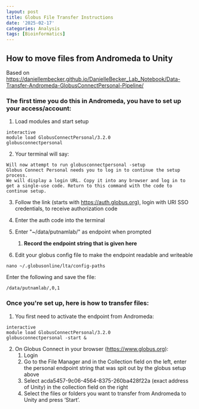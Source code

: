 ```yaml
---
layout: post
title: Globus File Transfer Instructions
date: '2025-02-17'
categories: Analysis
tags: [Bioinformatics]
---
```


## How to move files from Andromeda to Unity

Based on https://daniellembecker.github.io/DanielleBecker_Lab_Notebook/Data-Transfer-Andromeda-GlobusConnectPersonal-Pipeline/

### The first time you do this in Andromeda, you have to set up your access/account:

1. Load modules and start setup

```{bash, eval=FALSE}
interactive
module load GlobusConnectPersonal/3.2.0
globusconnectpersonal
```

2. Your terminal will say:

```
Will now attempt to run globusconnectpersonal -setup
Globus Connect Personal needs you to log in to continue the setup process.
We will display a login URL. Copy it into any browser and log in to get a single-use code. Return to this command with the code to continue setup.
```

3. Follow the link (starts with https://auth.globus.org), login with URI SSO credentials, to receive authorization code 
 
4. Enter the auth code into the terminal
5. Enter "~/data/putnamlab/" as endpoint when prompted
   1. **Record the endpoint string that is given here**
6. Edit your globus config file to make the endpoint readable and writeable

```
nano ~/.globusonline/lta/config-paths
```

Enter the following and save the file:

```
/data/putnamlab/,0,1
```

### Once you're set up, here is how to transfer files:

1. You first need to activate the endpoint from Andromeda:

```{bash, eval=FALSE}
interactive
module load GlobusConnectPersonal/3.2.0
globusconnectpersonal -start &
```

2. On Globus Connect in your browser (https://www.globus.org):
   1. Login
   2. Go to the File Manager and in the Collection field on the left, enter the personal endpoint string that was spit out by the globus setup above 
   3. Select acda5457-9c06-4564-8375-260ba428f22a (exact address of Unity) in the collection field on the right
   4. Select the files or folders you want to transfer from Andromeda to Unity and press ‘Start’.
  